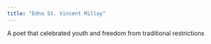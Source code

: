 ```yaml
---
title: "Edna St. Vincent Millay"
---
```

A poet that celebrated youth and freedom from traditional restrictions

